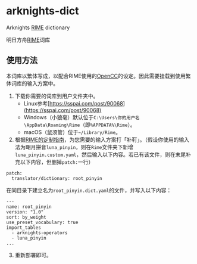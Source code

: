 # arknights-dict
Arknights [RIME](https://rime.im) dictionary

明日方舟[RIME](https://rime.im)词库

## 使用方法
本词库以繁体写成，以配合RIME使用的[OpenCC](https://github.com/byVoid/OpenCC)的设定。因此需要挂载到使用繁体词库的输入方案中。

1. 下载你需要的词库到用户文件夹中。
   - Linux参考[https://sspai.com/post/90068](https://sspai.com/post/90068)
   - Windows（小狼毫）默认位于`C:\Users\你的用户名\AppData\Roaming\Rime`（即`%APPDATA%\Rime`）。
   - macOS（鼠须管）位于`~/Library/Rime`。
2. 根据[RIME的定制指南](https://github.com/rime/home/wiki/CustomizationGuide)，为您需要的输入方案打「补靪」。（假设你使用的输入法为朙月拼音`luna_pinyin`，则在`Rime`文件夹下新增`luna_pinyin.custom.yaml`，然后输入以下内容。若已有该文件，则在末尾补充以下内容，但删掉`patch:`一行）
```
patch:
  translator/dictionary: root_pinyin
```

在同目录下建立名为`root_pinyin.dict.yaml`的文件，并写入以下内容：

```
---
name: root_pinyin
version: "1.0"
sort: by_weight
use_preset_vocabulary: true
import_tables
  - arknights-operators
  - luna_pinyin
...
```
3. 重新部署即可。
